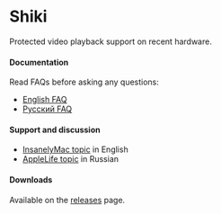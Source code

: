 Shiki
=====

Protected video playback support on recent hardware.  

#### Documentation
Read FAQs before asking any questions:  
- [English FAQ](https://github.com/vit9696/Shiki/blob/master/FAQ.en.md)
- [Русский FAQ](https://github.com/vit9696/Shiki/blob/master/FAQ.ru.md)

#### Support and discussion
- [InsanelyMac topic](http://www.insanelymac.com/forum/topic/312278-shiki-—-userspace-patcher/) in English
- [AppleLife topic](https://applelife.ru/threads/shiki-patcher-polzovatelskogo-urovnja.1349123/) in Russian

#### Downloads
Available on the [releases](https://github.com/vit9696/Shiki/releases) page.
